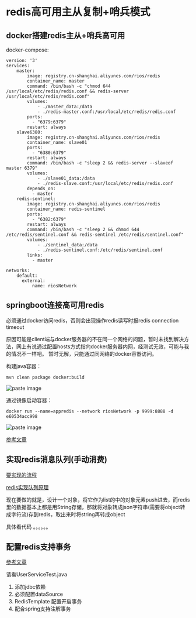# redis高可用主从复制+哨兵模式

## docker搭建redis主从+哨兵高可用

docker-compose:

    version: '3'
    services:
        master:
            image: registry.cn-shanghai.aliyuncs.com/rios/redis
            container_name: master
            command: /bin/bash -c "chmod 644 /usr/local/etc/redis/redis.conf && redis-server /usr/local/etc/redis/redis.conf"
            volumes:
                - ./master_data:/data
                - ./redis-master.conf:/usr/local/etc/redis/redis.conf
            ports:
              - "6379:6379"
            restart: always
        slave6380:
            image: registry.cn-shanghai.aliyuncs.com/rios/redis
            container_name: slave01
            ports:
              - "6380:6379"
            restart: always
            command: /bin/bash -c "sleep 2 && redis-server --slaveof master 6379"
            volumes:
                - ./slave01_data:/data
                - ./redis-slave.conf:/usr/local/etc/redis/redis.conf
            depends_on: 
              - master
        redis-sentinel:
            image: registry.cn-shanghai.aliyuncs.com/rios/redis
            container_name: redis-sentinel
            ports:
              - "6382:6379"
            restart: always
            command: /bin/bash -c "sleep 2 && chmod 644 /etc/redis/sentinel.conf && redis-sentinel /etc/redis/sentinel.conf"
            volumes:
                - ./sentinel_data:/data
                - ./redis-sentinel.conf:/etc/redis/sentinel.conf
            links: 
              - master
    
    networks:
        default:
          external:
              name: riosNetwork


## springboot连接高可用redis

必须通过docker访问redis，否则会出现操作redis读写时报redis connection timeout

原因可能是client端与docker服务器的不在同一个网络的问题，暂时未找到解决方法，网上有说通过配置hosts方式指向docker服务器内网，经测试无效，可能与我的情况不一样吧。
暂时无解，只能通过同网络的docker容器访问。


构建java容器：

    mvn clean package docker:build

![paste image](http://blog.huguiqi.com/1552815327766vzrd4sag.png?imageslim)     
     
通过镜像启动容器：

    docker run --name=appredis --network riosNetwork -p 9999:8888 -d e60534acc998
    


 ![paste image](http://blog.huguiqi.com/1552815969221h6qhh35v.png?imageslim)

[参考文章](https://juejin.im/post/5b7d226a6fb9a01a1e01ff64)


## 实现redis消息队列(手动消费)

[要实现的流程](https://www.processon.com/view/link/5c8f3a96e4b0ab74ecdbc8de)


[redis实现队列原理](https://www.kancloud.cn/hfpp2012/redisbook/467188)


现在要做的就是，设计一个对象，将它作为list的中的对象元素push进去，而redis里的数据基本上都是用String存储，那就将对象转成json字符串(需要将object转成字符流)存到redis，取出来时将string再转成object


具体看代码 。。。。。。


## 配置redis支持事务

[参考文章](https://www.jianshu.com/p/c9f5718e58f0)

请看UserServiceTest.java


1. 添加jdbc依赖
2. 必须配置dataSource
3. RedisTemplate 配置开启事务
4. 配合spring支持注解事务



   